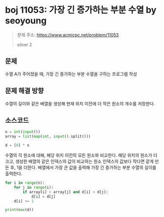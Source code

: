 # boj 11053: 가장 긴 증가하는 부분 수열 by seoyoung
> 문제 주소: https://www.acmicpc.net/problem/11053
> 
> silver 2

## 문제
수열 A가 주어졌을 때, 가장 긴 증가하는 부분 수열을 구하는 프로그램 작성

## 문제 해결 방향
수열의 길이와 같은 배열을 생성해 현재 위치 이전에 더 작은 원소의 개수를 저장한다.

## 소스코드

```python
n = int(input())
array = list(map(int, input().split()))

d = [0] * n
```
수열의 각 원소에 대해, 해당 위치 이전의 모든 원소와 비교한다.
해당 위치의 원소가 더 크고, 생성한 배열의 같은 인덱스의 값이 비교하는 원소 인덱스의 값보다 작다면 같게 만든 후, 1을 더한다.
배열에서 가장 큰 값을 출력해 가장 긴 증가하는 부분 수열의 길이를 출력한다.
```python
for i in range(n):
    for j in range(i):
        if array[i] > array[j] and d[i] < d[j]:
            d[i] = d[j]
    d[i] += 1

print(max(d))
```
